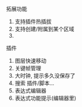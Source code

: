 拓展功能

1. 支持插件热插拔
2. 支持创建/附属到某个区域
3.

插件

1. 图层快速移动
2. 关键帧管理
3. 大时钟, 提示多久没保存了
4. 搜索 插件/脚本...
5. 表达式编辑器
6. 表达式功能提示(编辑器里)

